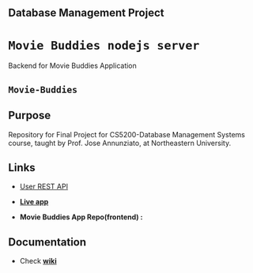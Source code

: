 ## Database Management Project

# `Movie Buddies nodejs server`
Backend for Movie Buddies Application

## `Movie-Buddies`

## Purpose
Repository for Final Project for CS5200-Database Management Systems course, taught by Prof. Jose Annunziato, at Northeastern University.

## Links

- [User REST API](https://movie-buddies.herokuapp.com/api/user)

- __[Live app]()__
- __Movie Buddies App Repo(frontend) :__ []()

## Documentation
- Check __[wiki](https://github.com/karantyagi/cs5200_fall2018_HKS/wiki)__
